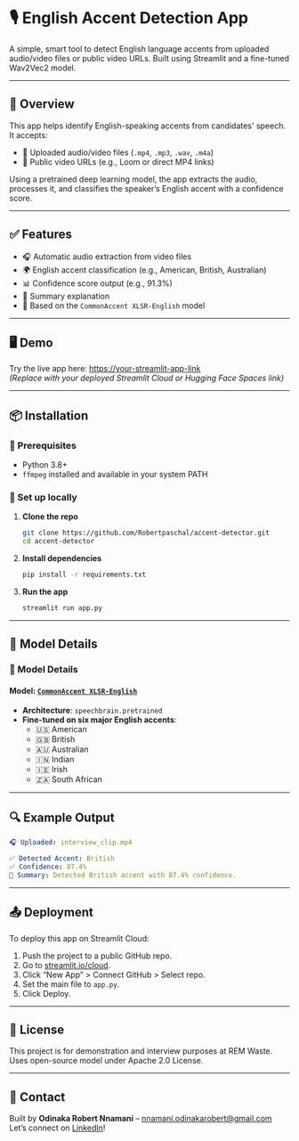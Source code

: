 # 🎙️ English Accent Detection App

A simple, smart tool to detect English language accents from uploaded audio/video files or public video URLs. Built using Streamlit and a fine-tuned Wav2Vec2 model.

---

## 🚀 Overview

This app helps identify English-speaking accents from candidates' speech. It accepts:
- 📂 Uploaded audio/video files (`.mp4`, `.mp3`, `.wav`, `.m4a`)
- 🔗 Public video URLs (e.g., Loom or direct MP4 links)

Using a pretrained deep learning model, the app extracts the audio, processes it, and classifies the speaker’s English accent with a confidence score.

---

## ✅ Features

- 🎧 Automatic audio extraction from video files
- 🌍 English accent classification (e.g., American, British, Australian)
- 📊 Confidence score output (e.g., 91.3%)
- 📝 Summary explanation
- 🧠 Based on the `CommonAccent XLSR‐English` model

---

## 🖥️ Demo

Try the live app here: [https://your-streamlit-app-link](https://your-streamlit-app-link)  
*(Replace with your deployed Streamlit Cloud or Hugging Face Spaces link)*

---

## 📦 Installation

### 🔧 Prerequisites

- Python 3.8+
- `ffmpeg` installed and available in your system PATH

### 🧪 Set up locally

1. **Clone the repo**
    ```bash
    git clone https://github.com/Robertpaschal/accent-detector.git
    cd accent-detector
    ```

2. **Install dependencies**
    ```bash
    pip install -r requirements.txt
    ```

3. **Run the app**
    ```bash
    streamlit run app.py
    ```

---

## 🧠 Model Details

### 🧠 Model Details

#### Model: [`CommonAccent XLSR‐English`](https://huggingface.co/Jzuluaga/accent-id-commonaccent_xlsr-en-english)

- **Architecture**: `speechbrain.pretrained`
- **Fine-tuned on six major English accents**:
    - 🇺🇸 American
    - 🇬🇧 British
    - 🇦🇺 Australian
    - 🇮🇳 Indian
    - 🇮🇪 Irish
    - 🇿🇦 South African

---

## 🔍 Example Output

```yaml
🎧 Uploaded: interview_clip.mp4

✅ Detected Accent: British
✅ Confidence: 87.4%
📘 Summary: Detected British accent with 87.4% confidence.
```

---

## 📤 Deployment

To deploy this app on Streamlit Cloud:

1. Push the project to a public GitHub repo.
2. Go to [streamlit.io/cloud](https://streamlit.io/cloud).
3. Click “New App” > Connect GitHub > Select repo.
4. Set the main file to `app.py`.
5. Click Deploy.

---

## 📝 License

This project is for demonstration and interview purposes at REM Waste.  
Uses open-source model under Apache 2.0 License.

---

## 👋 Contact

Built by **Odinaka Robert Nnamani** – [nnamani.odinakarobert@gmail.com](mailto:nnamani.odinakarobert@gmail.com)  
Let’s connect on [LinkedIn](https://www.linkedin.com/in/odinaka-nnamani-fullstack-developer/)!